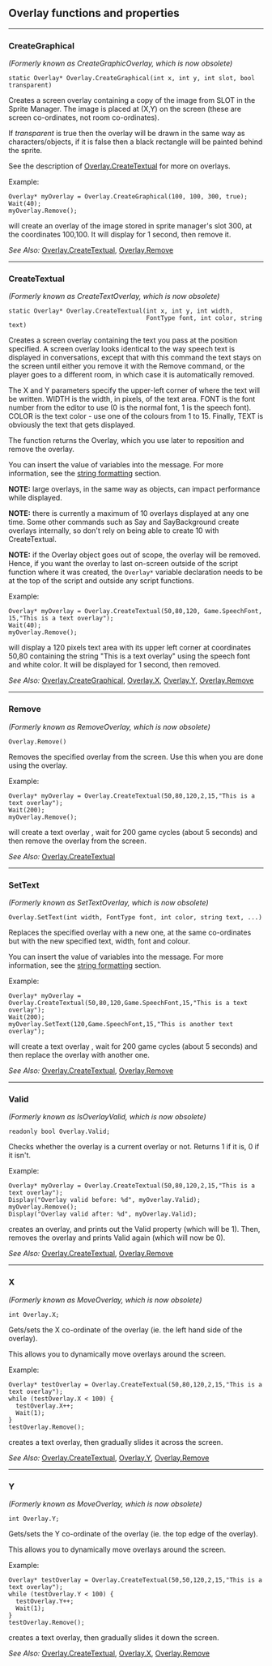 ## Overlay functions and properties


---

### CreateGraphical

*(Formerly known as CreateGraphicOverlay, which is now obsolete)*

    static Overlay* Overlay.CreateGraphical(int x, int y, int slot, bool transparent)

Creates a screen overlay containing a copy of the image from SLOT in the
Sprite Manager. The image is placed at (X,Y) on the screen (these are
screen co-ordinates, not room co-ordinates).

If *transparent* is true then the overlay will be drawn in the same way
as characters/objects, if it is false then a black rectangle will be
painted behind the sprite.

See the description of
[Overlay.CreateTextual](#createtextual) for more on
overlays.

Example:

    Overlay* myOverlay = Overlay.CreateGraphical(100, 100, 300, true);
    Wait(40);
    myOverlay.Remove();

will create an overlay of the image stored in sprite manager's slot 300,
at the coordinates 100,100. It will display for 1 second, then remove
it.

*See Also:* [Overlay.CreateTextual](#createtextual),
[Overlay.Remove](#remove)

---

### CreateTextual

*(Formerly known as CreateTextOverlay, which is now obsolete)*

    static Overlay* Overlay.CreateTextual(int x, int y, int width,
                                          FontType font, int color, string text)

Creates a screen overlay containing the text you pass at the position
specified. A screen overlay looks identical to the way speech text is
displayed in conversations, except that with this command the text stays
on the screen until either you remove it with the Remove command, or the
player goes to a different room, in which case it is automatically
removed.

The X and Y parameters specify the upper-left corner of where the text
will be written. WIDTH is the width, in pixels, of the text area. FONT
is the font number from the editor to use (0 is the normal font, 1 is
the speech font). COLOR is the text color - use one of the colours from
1 to 15. Finally, TEXT is obviously the text that gets displayed.

The function returns the Overlay, which you use later to reposition and
remove the overlay.

You can insert the value of variables into the message. For more
information, see the [string formatting](StringFormats)
section.

**NOTE:** large overlays, in the same way as objects, can impact
performance while displayed.

**NOTE:** there is currently a maximum of 10 overlays displayed at any
one time. Some other commands such as Say and SayBackground create
overlays internally, so don't rely on being able to create 10 with
CreateTextual.

**NOTE:** if the Overlay object goes out of scope, the overlay will be
removed. Hence, if you want the overlay to last on-screen outside of the
script function where it was created, the `Overlay*` variable
declaration needs to be at the top of the script and outside any script
functions.

Example:

    Overlay* myOverlay = Overlay.CreateTextual(50,80,120, Game.SpeechFont, 15,"This is a text overlay");
    Wait(40);
    myOverlay.Remove();

will display a 120 pixels text area with its upper left corner at
coordinates 50,80 containing the string "This is a text overlay" using
the speech font and white color. It will be displayed for 1 second, then
removed.

*See Also:*
[Overlay.CreateGraphical](#creategraphical),
[Overlay.X](Overlay#x), [Overlay.Y](#y),
[Overlay.Remove](#remove)

---

### Remove

*(Formerly known as RemoveOverlay, which is now obsolete)*

    Overlay.Remove()

Removes the specified overlay from the screen. Use this when you are
done using the overlay.

Example:

    Overlay* myOverlay = Overlay.CreateTextual(50,80,120,2,15,"This is a text overlay");
    Wait(200);
    myOverlay.Remove();

will create a text overlay , wait for 200 game cycles (about 5 seconds)
and then remove the overlay from the screen.

*See Also:* [Overlay.CreateTextual](#createtextual)

---

### SetText

*(Formerly known as SetTextOverlay, which is now obsolete)*

    Overlay.SetText(int width, FontType font, int color, string text, ...)

Replaces the specified overlay with a new one, at the same co-ordinates
but with the new specified text, width, font and colour.

You can insert the value of variables into the message. For more
information, see the [string formatting](StringFormats)
section.

Example:

    Overlay* myOverlay = Overlay.CreateTextual(50,80,120,Game.SpeechFont,15,"This is a text overlay");
    Wait(200);
    myOverlay.SetText(120,Game.SpeechFont,15,"This is another text overlay");

will create a text overlay , wait for 200 game cycles (about 5 seconds)
and then replace the overlay with another one.

*See Also:* [Overlay.CreateTextual](#createtextual),
[Overlay.Remove](#remove)

---

### Valid

*(Formerly known as IsOverlayValid, which is now obsolete)*

    readonly bool Overlay.Valid;

Checks whether the overlay is a current overlay or not. Returns 1 if it
is, 0 if it isn't.

Example:

    Overlay* myOverlay = Overlay.CreateTextual(50,80,120,2,15,"This is a text overlay");
    Display("Overlay valid before: %d", myOverlay.Valid);
    myOverlay.Remove();
    Display("Overlay valid after: %d", myOverlay.Valid);

creates an overlay, and prints out the Valid property (which will be 1).
Then, removes the overlay and prints Valid again (which will now be 0).

*See Also:* [Overlay.CreateTextual](#createtextual),
[Overlay.Remove](#remove)

---

### X

*(Formerly known as MoveOverlay, which is now obsolete)*

    int Overlay.X;

Gets/sets the X co-ordinate of the overlay (ie. the left hand side of
the overlay).

This allows you to dynamically move overlays around the screen.

Example:

    Overlay* testOverlay = Overlay.CreateTextual(50,80,120,2,15,"This is a text overlay");
    while (testOverlay.X < 100) {
      testOverlay.X++;
      Wait(1);
    }
    testOverlay.Remove();

creates a text overlay, then gradually slides it across the screen.

*See Also:* [Overlay.CreateTextual](#createtextual),
[Overlay.Y](#y),
[Overlay.Remove](#remove)

---

### Y

*(Formerly known as MoveOverlay, which is now obsolete)*

    int Overlay.Y;

Gets/sets the Y co-ordinate of the overlay (ie. the top edge of the
overlay).

This allows you to dynamically move overlays around the screen.

Example:

    Overlay* testOverlay = Overlay.CreateTextual(50,50,120,2,15,"This is a text overlay");
    while (testOverlay.Y < 100) {
      testOverlay.Y++;
      Wait(1);
    }
    testOverlay.Remove();

creates a text overlay, then gradually slides it down the screen.

*See Also:* [Overlay.CreateTextual](#createtextual),
[Overlay.X](#x),
[Overlay.Remove](#remove)

